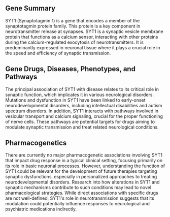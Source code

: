 ## Gene Summary
SYT1 (Synaptotagmin 1) is a gene that encodes a member of the synaptotagmin protein family. This protein is a key component in neurotransmitter release at synapses. SYT1 is a synaptic vesicle membrane protein that functions as a calcium sensor, interacting with other proteins during the calcium-regulated exocytosis of neurotransmitters. It is predominantly expressed in neuronal tissue where it plays a crucial role in the speed and efficiency of synaptic transmission.

## Gene Drugs, Diseases, Phenotypes, and Pathways
The principal association of SYT1 with disease relates to its critical role in synaptic function, which implicates it in various neurological disorders. Mutations and dysfunction in SYT1 have been linked to early-onset neurodevelopmental disorders, including intellectual disabilities and autism spectrum disorders. In addition, SYT1 interacts with pathways involved in vesicular transport and calcium signaling, crucial for the proper functioning of nerve cells. These pathways are potential targets for drugs aiming to modulate synaptic transmission and treat related neurological conditions.

## Pharmacogenetics
There are currently no major pharmacogenetic associations involving SYT1 that impact drug response in a typical clinical setting, focusing primarily on its role in basic neuronal processes. However, understanding the function of SYT1 could be relevant for the development of future therapies targeting synaptic dysfunctions, especially in personalized approaches to treating neurodevelopmental disorders. Research into how alterations in SYT1 and synaptic mechanisms contribute to such conditions may lead to novel pharmacological strategies. While direct associations with specific drugs are not well-defined, SYT1's role in neurotransmission suggests that its modulation could potentially influence responses to neurological and psychiatric medications indirectly.
